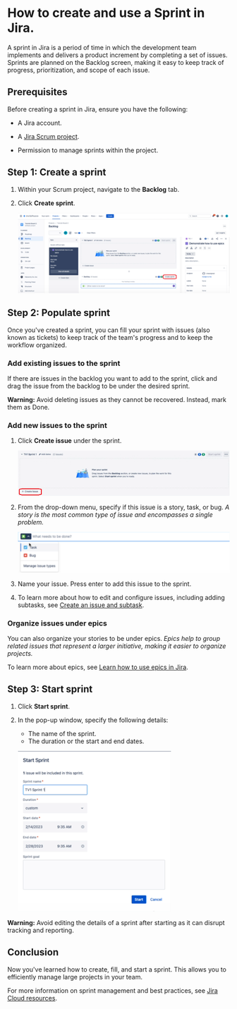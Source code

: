# How to create and use a Sprint in Jira.

A sprint in Jira is a period of time in which the development team implements and delivers a product increment by completing a set of issues. Sprints are planned on the Backlog screen, making it easy to keep track of progress, prioritization, and scope of each issue. 

## Prerequisites

Before creating a sprint in Jira, ensure you have the following:

- A Jira account.

- A [Jira Scrum project](https://support.atlassian.com/jira-software-cloud/docs/create-a-new-project/).

- Permission to manage sprints within the project.

## Step 1: Create a sprint

1. Within your Scrum project, navigate to the **Backlog** tab.

2. Click **Create sprint**.

    ![creates sprint](<create-sprint.png>)

## Step 2: Populate sprint 

Once you've created a sprint, you can fill your sprint with issues (also known as tickets) to keep track of the team's progress and to keep the workflow organized.

### Add existing issues to the sprint

If there are issues in the backlog you want to add to the sprint, click and drag the issue from the backlog to be under the desired sprint.

**Warning:** Avoid deleting issues as they cannot be recovered. Instead, mark them as Done.

### Add new issues to the sprint

1. Click **Create issue** under the sprint. 

    ![add issue](<add-issue.png>)

2. From the drop-down menu, specify if this issue is a story, task, or bug. *A story is the most common type of issue and encompasses a single problem.*

    ![types of issues](issue-type.png)

3. Name your issue. Press enter to add this issue to the sprint.

4. To learn more about how to edit and configure issues, including adding subtasks, see [Create an issue and subtask](https://support.atlassian.com/jira-software-cloud/docs/create-an-issue-and-a-sub-task/).

### Organize issues under epics

You can also organize your stories to be under epics. *Epics help to group related issues that represent a larger initiative, making it easier to organize projects.*

To learn more about epics, see [Learn how to use epics in Jira](https://www.atlassian.com/agile/tutorials/epics).

## Step 3: Start sprint

1. Click **Start sprint**.
2. In the pop-up window, specify the following details:
    - The name of the sprint.
    - The duration or the start and end dates. 

    ![specify details of sprint](sprint-details.png)

**Warning:** Avoid editing the details of a sprint after starting as it can disrupt tracking and reporting.

## Conclusion

Now you've learned how to create, fill, and start a sprint. This allows you to efficiently manage large projects in your team.

For more information on sprint management and best practices, see [Jira Cloud resources](https://support.atlassian.com/jira-software-cloud/resources/).
